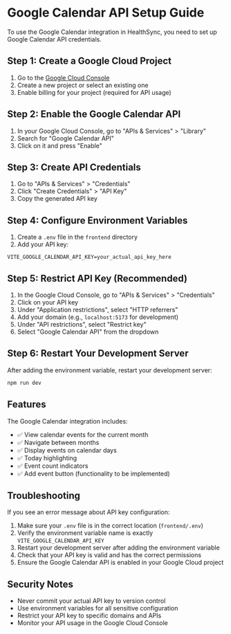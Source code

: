 # Google Calendar API Setup Guide

To use the Google Calendar integration in HealthSync, you need to set up Google Calendar API credentials.

## Step 1: Create a Google Cloud Project

1. Go to the [Google Cloud Console](https://console.cloud.google.com/)
2. Create a new project or select an existing one
3. Enable billing for your project (required for API usage)

## Step 2: Enable the Google Calendar API

1. In your Google Cloud Console, go to "APIs & Services" > "Library"
2. Search for "Google Calendar API"
3. Click on it and press "Enable"

## Step 3: Create API Credentials

1. Go to "APIs & Services" > "Credentials"
2. Click "Create Credentials" > "API Key"
3. Copy the generated API key

## Step 4: Configure Environment Variables

1. Create a `.env` file in the `frontend` directory
2. Add your API key:

```env
VITE_GOOGLE_CALENDAR_API_KEY=your_actual_api_key_here
```

## Step 5: Restrict API Key (Recommended)

1. In the Google Cloud Console, go to "APIs & Services" > "Credentials"
2. Click on your API key
3. Under "Application restrictions", select "HTTP referrers"
4. Add your domain (e.g., `localhost:5173` for development)
5. Under "API restrictions", select "Restrict key"
6. Select "Google Calendar API" from the dropdown

## Step 6: Restart Your Development Server

After adding the environment variable, restart your development server:

```bash
npm run dev
```

## Features

The Google Calendar integration includes:

- ✅ View calendar events for the current month
- ✅ Navigate between months
- ✅ Display events on calendar days
- ✅ Today highlighting
- ✅ Event count indicators
- ✅ Add event button (functionality to be implemented)

## Troubleshooting

If you see an error message about API key configuration:

1. Make sure your `.env` file is in the correct location (`frontend/.env`)
2. Verify the environment variable name is exactly `VITE_GOOGLE_CALENDAR_API_KEY`
3. Restart your development server after adding the environment variable
4. Check that your API key is valid and has the correct permissions
5. Ensure the Google Calendar API is enabled in your Google Cloud project

## Security Notes

- Never commit your actual API key to version control
- Use environment variables for all sensitive configuration
- Restrict your API key to specific domains and APIs
- Monitor your API usage in the Google Cloud Console
